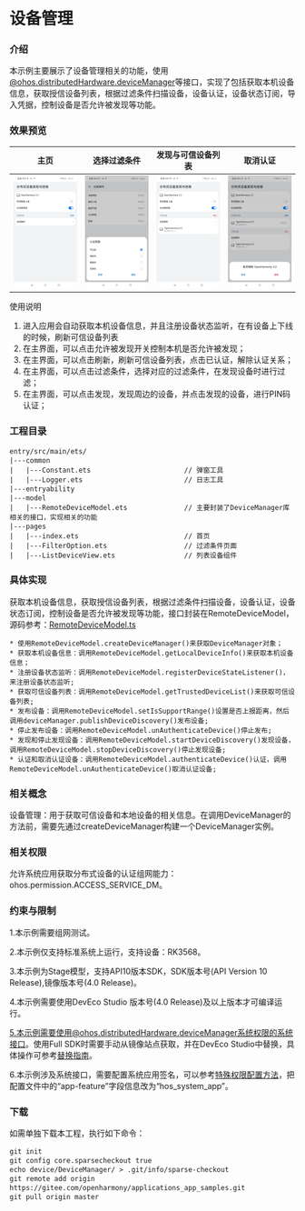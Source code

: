 # 设备管理

### 介绍

本示例主要展示了设备管理相关的功能，使用[@ohos.distributedHardware.deviceManager](https://gitee.com/openharmony/docs/blob/master/zh-cn/application-dev/reference/apis-distributedservice-kit/js-apis-device-manager-sys.md)等接口，实现了包括获取本机设备信息，获取授信设备列表，根据过滤条件扫描设备，设备认证，设备状态订阅，导入凭据，控制设备是否允许被发现等功能。

### 效果预览

|主页|选择过滤条件|发现与可信设备列表|取消认证|
|--------------------------------|--------------------------------|--------------------------------|--------------------------------|
![main](screenshots/device/main.jpg)|![filteroption](screenshots/device/filteroption.jpg)|![discover](screenshots/device/discover.jpg)|![delete](screenshots/device/delete.jpg)

使用说明
1. 进入应用会自动获取本机设备信息，并且注册设备状态监听，在有设备上下线的时候，刷新可信设备列表
2. 在主界面，可以点击允许被发现开关控制本机是否允许被发现；
3. 在主界面，可以点击刷新，刷新可信设备列表，点击已认证，解除认证关系；
4. 在主界面，可以点击过滤条件，选择对应的过滤条件，在发现设备时进行过滤；
5. 在主界面，可以点击发现，发现周边的设备，并点击发现的设备，进行PIN码认证；

### 工程目录

```
entry/src/main/ets/
|---common
|   |---Constant.ets                       // 弹窗工具
|   |---Logger.ets                         // 日志工具
|---entryability
|---model
|   |---RemoteDeviceModel.ets              // 主要封装了DeviceManager库相关的接口，实现相关的功能
|---pages
|   |---index.ets                          // 首页
|   |---FilterOption.ets                   // 过滤条件页面
|   |---ListDeviceView.ets                 // 列表设备组件
```

### 具体实现

获取本机设备信息，获取授信设备列表，根据过滤条件扫描设备，设备认证，设备状态订阅，控制设备是否允许被发现等功能，接口封装在RemoteDeviceModel，源码参考：[RemoteDeviceModel.ts](entry/src/main/ets/model/RemoteDeviceModel.ets)

    * 使用RemoteDeviceModel.createDeviceManager()来获取DeviceManager对象；
    * 获取本机设备信息：调用RemoteDeviceModel.getLocalDeviceInfo()来获取本机设备信息；
    * 注册设备状态监听：调用RemoteDeviceModel.registerDeviceStateListener()，来注册设备状态监听;
    * 获取可信设备列表：调用RemoteDeviceModel.getTrustedDeviceList()来获取可信设备列表;
    * 发布设备：调用RemoteDeviceModel.setIsSupportRange()设置是否上报距离，然后调用deviceManager.publishDeviceDiscovery()发布设备;
    * 停止发布设备：调用RemoteDeviceModel.unAuthenticateDevice()停止发布;
    * 发现和停止发现设备：调用RemoteDeviceModel.startDeviceDiscovery()发现设备，调用RemoteDeviceModel.stopDeviceDiscovery()停止发现设备;
    * 认证和取消认证设备：调用RemoteDeviceModel.authenticateDevice()认证，调用RemoteDeviceModel.unAuthenticateDevice()取消认证设备;

### 相关概念

设备管理：用于获取可信设备和本地设备的相关信息。在调用DeviceManager的方法前，需要先通过createDeviceManager构建一个DeviceManager实例。

### 相关权限

允许系统应用获取分布式设备的认证组网能力：ohos.permission.ACCESS_SERVICE_DM。

### 约束与限制

1.本示例需要组网测试。

2.本示例仅支持标准系统上运行，支持设备：RK3568。

3.本示例为Stage模型，支持API10版本SDK，SDK版本号(API Version 10 Release),镜像版本号(4.0 Release)。

4.本示例需要使用DevEco Studio 版本号(4.0 Release)及以上版本才可编译运行。

5.本示例需要使用@ohos.distributedHardware.deviceManager系统权限的系统接口。使用Full SDK时需要手动从镜像站点获取，并在DevEco Studio中替换，具体操作可参考[替换指南](https://gitee.com/openharmony/docs/blob/master/zh-cn/application-dev/faqs/full-sdk-switch-guide.md)。

6.本示例涉及系统接口，需要配置系统应用签名，可以参考[特殊权限配置方法](https://docs.openharmony.cn/pages/v4.0/zh-cn/application-dev/security/hapsigntool-overview.md/)，把配置文件中的“app-feature”字段信息改为“hos_system_app”。

### 下载

如需单独下载本工程，执行如下命令：

```
git init
git config core.sparsecheckout true
echo device/DeviceManager/ > .git/info/sparse-checkout
git remote add origin https://gitee.com/openharmony/applications_app_samples.git
git pull origin master
```
